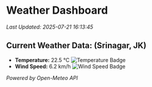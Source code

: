 
# Weather Dashboard

_Last Updated: 2025-07-21 16:13:45_

## Current Weather Data: (Srinagar, JK)
- **Temperature:** 22.5 °C ![Temperature Badge](https://img.shields.io/badge/Temperature-Medium%20Temp-green)
- **Wind Speed:** 6.2 km/h ![Wind Speed Badge](https://img.shields.io/badge/Wind%20Speed-Light%20Wind-blue)

*Powered by Open-Meteo API*
